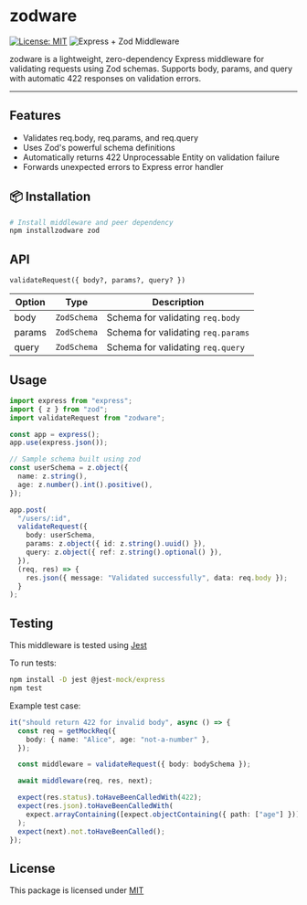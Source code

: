 # zodware

[![License: MIT](https://img.shields.io/badge/License-MIT-yellow.svg)](https://opensource.org/licenses/MIT)
![Express + Zod Middleware](https://img.shields.io/badge/Express%20%2B%20Zod-Middleware-3068B7?logo=express&logoColor=white)

zodware is a lightweight, zero-dependency Express middleware for validating requests using Zod schemas. Supports body, params, and query with automatic 422 responses on validation errors.

---

## Features

- Validates req.body, req.params, and req.query
- Uses Zod's powerful schema definitions
- Automatically returns 422 Unprocessable Entity on validation failure
- Forwards unexpected errors to Express error handler

## 📦 Installation

```bash
# Install middleware and peer dependency
npm installzodware zod
```

## API

`validateRequest({ body?, params?, query? })`

| Option | Type        | Description                        |
| ------ | ----------- | ---------------------------------- |
| body   | `ZodSchema` | Schema for validating `req.body`   |
| params | `ZodSchema` | Schema for validating `req.params` |
| query  | `ZodSchema` | Schema for validating `req.query`  |

## Usage

```typescript
import express from "express";
import { z } from "zod";
import validateRequest from "zodware";

const app = express();
app.use(express.json());

// Sample schema built using zod
const userSchema = z.object({
  name: z.string(),
  age: z.number().int().positive(),
});

app.post(
  "/users/:id",
  validateRequest({
    body: userSchema,
    params: z.object({ id: z.string().uuid() }),
    query: z.object({ ref: z.string().optional() }),
  }),
  (req, res) => {
    res.json({ message: "Validated successfully", data: req.body });
  }
);
```

## Testing

This middleware is tested using [Jest](https://jestjs.io/)

To run tests:

```cmd
npm install -D jest @jest-mock/express
npm test
```

Example test case:

```typescript
it("should return 422 for invalid body", async () => {
  const req = getMockReq({
    body: { name: "Alice", age: "not-a-number" },
  });

  const middleware = validateRequest({ body: bodySchema });

  await middleware(req, res, next);

  expect(res.status).toHaveBeenCalledWith(422);
  expect(res.json).toHaveBeenCalledWith(
    expect.arrayContaining([expect.objectContaining({ path: ["age"] })])
  );
  expect(next).not.toHaveBeenCalled();
});
```

## License

This package is licensed under [MIT](https://opensource.org/licenses/MIT)
